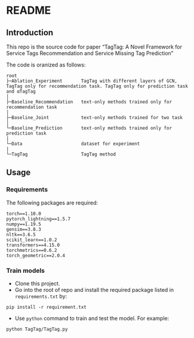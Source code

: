 ﻿
# README

## Introduction
This repo is the source code for paper “TagTag: A Novel Framework for Service Tags Recommendation and Service Missing Tag Prediction”

The code is oranized as follows: 
```
root
├─Ablation_Experiment		TagTag with different layers of GCN, TagTag only for recommendation task. TagTag only for prediction task and αTagTag
│          
├─Baseline_Recommendation	text-only methods trained only for recommendation task
│      
├─Baseline_Joint			text-only methods trained for two task
│      
└─Baseline_Prediction		text-only methods trained only for prediction task
|
└─Data						dataset for experiment
|
└─TagTag					TagTag method
```

## Usage
### Requirements
The following packages are required:

```
torch==1.10.0
pytorch_lightning==1.5.7
numpy==1.19.5
gensim==3.8.3
nltk==3.6.5
scikit_learn==1.0.2
transformers==4.15.0
torchmetrics==0.6.2
torch_geometric==2.0.4

```

### Train models
- Clone this project.
- Go into the root of repo and install the required package listed in `requirements.txt` by:
```commandline
pip install -r requirement.txt
```
- Use `python` command to train and test the model. For example:
```commandline
python TagTag/TagTag.py
```

